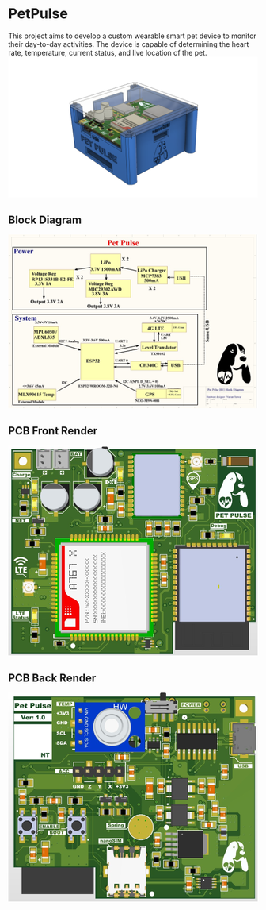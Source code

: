 # PetPulse
This project aims to develop a custom wearable smart pet device to monitor their day-to-day activities. The device is capable of determining the heart rate, temperature, current status, and live location of the pet.
![Enclosure](Images/8_PetPulseEnclosure_Transparent.png)
## Block Diagram
![Block Diagram](Images/1_Hardware_Block_Diagram.jpg)

## PCB Front Render
![PCB Front Rendered](Images/2_PCB_Front_Rendered.jpg)

## PCB Back Render
![PCB Back Rendered](Images/3_PCB_Back_Rendered.jpg)
